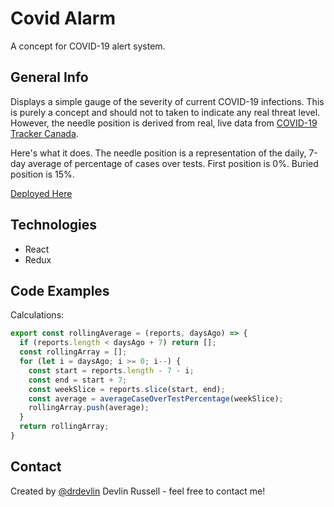 # Covid Alarm
A concept for COVID-19 alert system.

## General Info
Displays a simple gauge of the severity of current COVID-19 infections. This is purely a concept and should not to taken to indicate any real threat level. However, the needle position is derived from real, live data from [COVID-19 Tracker Canada](https://api.covid19tracker.ca/docs/1.0/overview).

Here's what it does. The needle position is a representation of the daily, 7-day average of percentage of cases over tests. First position is 0%. Buried position is 15%.

[Deployed Here](https://cocky-swirles-4e4c68.netlify.app/)

## Technologies
* React
* Redux

## Code Examples
Calculations:
```js
export const rollingAverage = (reports, daysAgo) => {
  if (reports.length < daysAgo + 7) return [];
  const rollingArray = [];
  for (let i = daysAgo; i >= 0; i--) {
    const start = reports.length - 7 - i;
    const end = start + 7;
    const weekSlice = reports.slice(start, end);
    const average = averageCaseOverTestPercentage(weekSlice);
    rollingArray.push(average);
  }
  return rollingArray;
}
```

## Contact
Created by [@drdevlin](mailto:drdevlin@fastmail.com) Devlin Russell  - feel free to contact me!